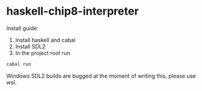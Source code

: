 # haskell-chip8-interpreter

Install guide:

1. Install haskell and cabal
2. Install SDL2
3. In the project root run
```bash
cabal run
```

Windows SDL2 builds are bugged at the moment of writing this, please use wsl.
